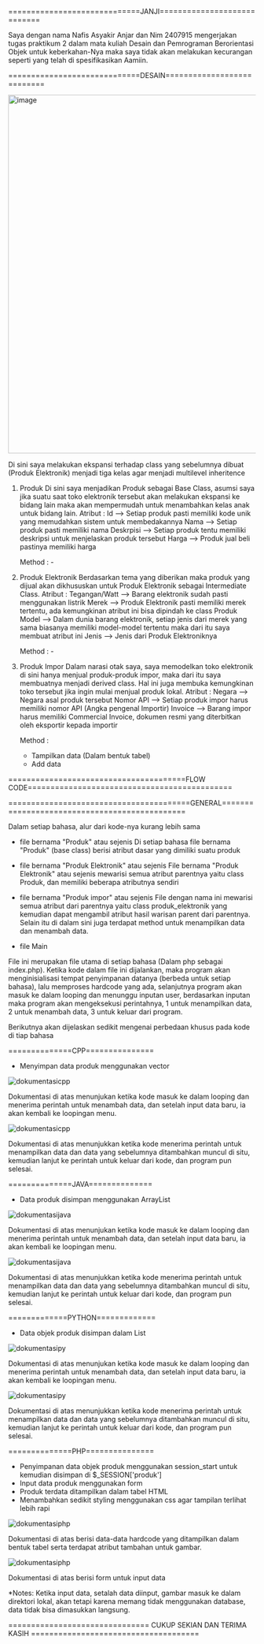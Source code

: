=============================JANJI============================

Saya dengan nama Nafis Asyakir Anjar dan Nim 2407915 mengerjakan tugas praktikum 2 dalam mata kuliah Desain dan Pemrograman Berorientasi Objek untuk keberkahan-Nya maka saya tidak akan melakukan kecurangan seperti yang telah di spesifikasikan Aamiin.


=============================DESAIN===========================

<img width="515" height="728" alt="image" src="https://github.com/user-attachments/assets/4f375680-1050-41c5-88b3-d8f4f93166d5" />

Di sini saya melakukan ekspansi terhadap class yang sebelumnya dibuat (Produk Elektronik) menjadi tiga kelas agar menjadi multilevel inheritence

1. Produk
   Di sini saya menjadikan Produk sebagai Base Class, asumsi saya jika suatu saat toko elektronik tersebut akan melakukan ekspansi ke bidang lain maka akan mempermudah untuk menambahkan kelas anak untuk bidang lain.
   Atribut :
   Id        --> Setiap produk pasti memiliki kode unik yang memudahkan sistem untuk membedakannya
   Nama      --> Setiap produk pasti memiliki nama
   Deskrpisi --> Setiap produk tentu memiliki deskripsi untuk menjelaskan produk tersebut
   Harga     --> Produk jual beli pastinya memiliki harga

   Method : -

3. Produk Elektronik
   Berdasarkan tema yang diberikan maka produk yang dijual akan dikhususkan untuk Produk Elektronik sebagai Intermediate Class.
   Atribut :
   Tegangan/Watt  --> Barang elektronik sudah pasti menggunakan listrik
   Merek          --> Produk Elektronik pasti memiliki merek tertentu, ada kemungkinan atribut ini bisa dipindah ke class                          Produk
   Model          --> Dalam dunia barang elektronik, setiap jenis dari merek yang sama biasanya memiliki model-model                               tertentu maka dari itu saya membuat atribut ini
   Jenis          --> Jenis dari Produk Elektroniknya

   Method : -

5. Produk Impor
   Dalam narasi otak saya, saya memodelkan toko elektronik di sini hanya menjual produk-produk impor, maka dari itu saya membuatnya menjadi derived class. Hal ini juga membuka kemungkinan toko tersebut jika ingin mulai menjual produk lokal.
   Atribut :
   Negara      --> Negara asal produk tersebut
   Nomor API   --> Setiap produk impor harus memiliki nomor API (Angka pengenal Importir)
   Invoice     --> Barang impor harus memiliki Commercial Invoice, dokumen resmi yang diterbitkan oleh eksportir kepada                         importir

   Method :

   - Tampilkan data (Dalam bentuk tabel)
   - Add data 

=======================================FLOW CODE=============================================

========================================GENERAL==============================================

Dalam setiap bahasa, alur dari kode-nya kurang lebih sama

- file bernama "Produk" atau sejenis
Di setiap bahasa file bernama "Produk" (base class) berisi atribut dasar yang dimiliki suatu produk

- file bernama "Produk Elektronik" atau sejenis
File bernama "Produk Elektronik" atau sejenis mewarisi semua atribut parentnya yaitu class Produk, dan memiliki beberapa atributnya sendiri

- file bernama "Produk impor" atau sejenis
File dengan nama ini mewarisi semua atribut dari parentnya yaitu class produk_elektronik yang kemudian dapat mengambil atribut hasil warisan parent dari parentnya. Selain itu di dalam sini juga terdapat method untuk menampilkan data dan menambah data.

- file Main

File ini merupakan file utama di setiap bahasa (Dalam php sebagai index.php). Ketika kode dalam file ini dijalankan, maka program akan menginisialisasi tempat penyimpanan datanya (berbeda untuk setiap bahasa), lalu memproses hardcode yang ada, selanjutnya program akan masuk ke dalam looping dan menunggu inputan user, berdasarkan inputan maka program akan mengeksekusi perintahnya, 1 untuk menampilkan data, 2 untuk menambah data, 3 untuk keluar dari program.

Berikutnya akan dijelaskan sedikit mengenai perbedaan khusus pada kode di tiap bahasa

==============CPP===============

- Menyimpan data produk menggunakan vector

![dokumentasicpp](./cpp/dokumentasi/cpp1.jpg)

Dokumentasi di atas menunjukan ketika kode masuk ke dalam looping dan menerima perintah untuk menambah data, dan setelah input data baru, ia akan kembali ke loopingan menu.

![dokumentasicpp](./cpp/dokumentasi/cpp2.jpg)

Dokumentasi di atas menunjukkan ketika kode menerima perintah untuk menampilkan data dan data yang sebelumnya ditambahkan muncul di situ, kemudian lanjut ke perintah untuk keluar dari kode, dan program pun selesai.

==============JAVA==============

- Data produk disimpan menggunakan ArrayList

![dokumentasijava](./java/dokumentasi/java1.jpg)

Dokumentasi di atas menunjukan ketika kode masuk ke dalam looping dan menerima perintah untuk menambah data, dan setelah input data baru, ia akan kembali ke loopingan menu.

![dokumentasijava](./java/dokumentasi/java2.jpg)

Dokumentasi di atas menunjukkan ketika kode menerima perintah untuk menampilkan data dan data yang sebelumnya ditambahkan muncul di situ, kemudian lanjut ke perintah untuk keluar dari kode, dan program pun selesai.

=============PYTHON=============

- Data objek produk disimpan dalam List

![dokumentasipy](./py/dokumentasi/py1.jpg)

Dokumentasi di atas menunjukan ketika kode masuk ke dalam looping dan menerima perintah untuk menambah data, dan setelah input data baru, ia akan kembali ke loopingan menu.

![dokumentasipy](./py/dokumentasi/py2.jpg)

Dokumentasi di atas menunjukkan ketika kode menerima perintah untuk menampilkan data dan data yang sebelumnya ditambahkan muncul di situ, kemudian lanjut ke perintah untuk keluar dari kode, dan program pun selesai.

==============PHP===============

- Penyimpanan data objek produk menggunakan session_start untuk kemudian disimpan di $_SESSION['produk']
- Input data produk menggunakan form
- Produk terdata ditampilkan dalam tabel HTML
- Menambahkan sedikit styling menggunakan css agar tampilan terlihat lebih rapi
  
![dokumentasiphp](./php/dokumentasi/php1.jpg)

Dokumentasi di atas berisi data-data hardcode yang ditampilkan dalam bentuk tabel serta terdapat atribut tambahan untuk gambar. 

![dokumentasiphp](./php/dokumentasi/php2.jpg)

Dokumentasi di atas berisi form untuk input data

*Notes: Ketika input data, setalah data diinput, gambar masuk ke dalam direktori lokal, akan tetapi karena memang tidak menggunakan database, data tidak bisa dimasukkan langsung. 

=============================== CUKUP SEKIAN DAN TERIMA KASIH =====================================
